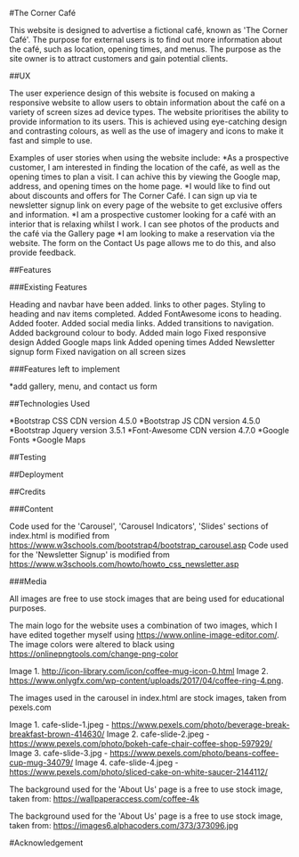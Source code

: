#The Corner Café

This website is designed to advertise a fictional café, known as 'The Corner Café'.
The purpose for external users is to find out more information about the café, such as location, opening times, and menus.
The purpose as the site owner is to attract customers and gain potential clients.

##UX

The user experience design of this website is focused on making a responsive website to allow users to obtain information about the café on a variety of screen sizes ad device types.
The website prioritises the ability to provide information to its users. This is achieved using eye-catching design and contrasting colours, as well as the use of imagery and icons to make it fast and simple to use.

Examples of user stories when using the website include:
*As a prospective customer, I am interested in finding the location of the café, as well as the opening times to plan a visit. I can achive this by viewing the Google map, address, and opening times on the home page.
*I would like to find out about discounts and offers for The Corner Café. I can sign up via te newsletter signup link on every page of the website to get exclusive offers and information.
*I am a prospective customer looking for a café with an interior that is relaxing whilst I work. I can see photos of the products and the café via the Gallery page
*I am looking to make a reservation via the website. The form on the Contact Us page allows me to do this, and also provide feedback.

##Features

###Existing Features

Heading and navbar have been added. links to other pages.
Styling to heading and nav items completed.
Added FontAwesome icons to heading.
Added footer.
Added social media links.
Added transitions to navigation.
Added background colour to body.
Added main logo
Fixed responsive design
Added Google maps link
Added opening times
Added Newsletter signup form
Fixed navigation on all screen sizes

###Features left to implement

*add gallery, menu, and contact us form

##Technologies Used

*Bootstrap CSS CDN version 4.5.0
*Bootstrap JS CDN version 4.5.0
*Bootstrap Jquery version 3.5.1
*Font-Awesome CDN version 4.7.0
*Google Fonts
*Google Maps

##Testing

##Deployment

##Credits

###Content

Code used for the 'Carousel', 'Carousel Indicators', 'Slides' sections of index.html is modified from https://www.w3schools.com/bootstrap4/bootstrap_carousel.asp
Code used for the 'Newsletter Signup' is modified from https://www.w3schools.com/howto/howto_css_newsletter.asp


###Media

All images are free to use stock images that are being used for educational purposes.

The main logo for the website uses a combination of two images, which I have edited together myself using https://www.online-image-editor.com/.
The image colors were altered to black using https://onlinepngtools.com/change-png-color

Image 1. http://icon-library.com/icon/coffee-mug-icon-0.html
Image 2. https://www.onlygfx.com/wp-content/uploads/2017/04/coffee-ring-4.png.

The images used in the carousel in index.html are stock images, taken from pexels.com

Image 1. cafe-slide-1.jpeg - https://www.pexels.com/photo/beverage-break-breakfast-brown-414630/
Image 2. cafe-slide-2.jpeg - https://www.pexels.com/photo/bokeh-cafe-chair-coffee-shop-597929/
Image 3. cafe-slide-3.jpg - https://www.pexels.com/photo/beans-coffee-cup-mug-34079/
Image 4. cafe-slide-4.jpeg - https://www.pexels.com/photo/sliced-cake-on-white-saucer-2144112/

The background used for the 'About Us' page is a free to use stock image, taken from:
https://wallpaperaccess.com/coffee-4k

The background used for the 'About Us' page is a free to use stock image, taken from:
https://images6.alphacoders.com/373/373096.jpg

#Acknowledgement

